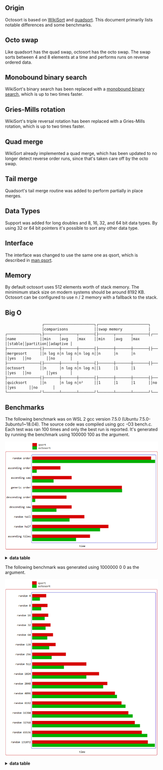 Origin
------
Octosort is based on [WikiSort](https://github.com/BonzaiThePenguin/WikiSort) and [quadsort](https://github.com/scandum/quadsort). This document primarily lists notable differences and some benchmarks.

Octo swap
---------
Like quadsort has the quad swap, octosort has the octo swap. The swap sorts between 4 and 8 elements at a time and performs runs on reverse ordered data.

Monobound binary search
-----------------------
WikiSort's binary search has been replaced with a [monobound binary search](https://github.com/scandum/binary_search), which is up to two times faster.

Gries-Mills rotation
--------------------
WikiSort's triple reversal rotation has been replaced with a Gries-Mills rotation, which is up to two times faster.

Quad merge
----------
WikiSort already implemented a quad merge, which has been updated to no longer detect reverse order runs, since that's taken care off by the octo swap.

Tail merge
----------
Quadsort's tail merge routine was added to perform partially in place merges.

Data Types
----------
Support was added for long doubles and 8, 16, 32, and 64 bit data types. By using 32 or 64 bit pointers it's possible to sort any other data type.

Interface
---------
The interface was changed to use the same one as qsort, which is described in [man qsort](https://man7.org/linux/man-pages/man3/qsort.3p.html).

Memory
------
By default octosort uses 512 elements worth of stack memory. The minimimum stack size on modern systems should be around 8192 KB. Octosort can be configured to use n / 2 memory with a fallback to the stack.

Big O
-----
```cobol
                 ┌───────────────────────┐┌───────────────────────┐
                 │comparisons            ││swap memory            │
┌───────────────┐├───────┬───────┬───────┤├───────┬───────┬───────┤┌──────┐┌─────────┐┌─────────┐
│name           ││min    │avg    │max    ││min    │avg    │max    ││stable││partition││adaptive │
├───────────────┤├───────┼───────┼───────┤├───────┼───────┼───────┤├──────┤├─────────┤├─────────┤
│mergesort      ││n log n│n log n│n log n││n      │n      │n      ││yes   ││no       ││no       │
├───────────────┤├───────┼───────┼───────┤├───────┼───────┼───────┤├──────┤├─────────┤├─────────┤
│octosort       ││n      │n log n│n log n││1      │1      │1      ││yes   ││no       ││yes      │
├───────────────┤├───────┼───────┼───────┤├───────┼───────┼───────┤├──────┤├─────────┤├─────────┤
│quicksort      ││n      │n log n│n²     ││1      │1      │1      ││no    ││yes      ││no       │
└───────────────┘└───────┴───────┴───────┘└───────┴───────┴───────┘└──────┘└─────────┘└─────────┘
```

Benchmarks
----------
The following benchmark was on WSL 2 gcc version 7.5.0 (Ubuntu 7.5.0-3ubuntu1~18.04).
The source code was compiled using gcc -O3 bench.c. Each test was ran 100 times
and only the best run is reported. It's generated by running the benchmark using
100000 100 as the argument.

![Graph](/images/graph1.png)

<details><summary><b>data table</b></summary>

|      Name |    Items | Type |     Best |  Average |  Compares | Samples |     Distribution |
| --------- | -------- | ---- | -------- | -------- | --------- | ------- | ---------------- |
|     qsort |   100000 |   32 | 0.008508 | 0.008779 |   1536367 |     100 |     random order |
|  octosort |   100000 |   32 | 0.008792 | 0.008889 |   1800800 |     100 |     random order |
|           |          |      |          |          |           |         |                  |
|     qsort |   100000 |   32 | 0.002024 | 0.002225 |    815024 |     100 |  ascending order |
|  octosort |   100000 |   32 | 0.000328 | 0.000345 |    116524 |     100 |  ascending order |
|           |          |      |          |          |           |         |                  |
|     qsort |   100000 |   32 | 0.002831 | 0.003088 |    915020 |     100 |    ascending saw |
|  octosort |   100000 |   32 | 0.001537 | 0.001565 |    370372 |     100 |    ascending saw |
|           |          |      |          |          |           |         |                  |
|     qsort |   100000 |   32 | 0.006426 | 0.006722 |   1531997 |     100 |    generic order |
|  octosort |   100000 |   32 | 0.006437 | 0.006515 |   1633855 |     100 |    generic order |
|           |          |      |          |          |           |         |                  |
|     qsort |   100000 |   32 | 0.002456 | 0.002657 |    853904 |     100 | descending order |
|  octosort |   100000 |   32 | 0.000221 | 0.000227 |     99999 |     100 | descending order |
|           |          |      |          |          |           |         |                  |
|     qsort |   100000 |   32 | 0.002832 | 0.003001 |   1063907 |     100 |   descending saw |
|  octosort |   100000 |   32 | 0.001738 | 0.001849 |    693171 |     100 |   descending saw |
|           |          |      |          |          |           |         |                  |
|     qsort |   100000 |   32 | 0.003744 | 0.003939 |   1012256 |     100 |      random tail |
|  octosort |   100000 |   32 | 0.002684 | 0.002740 |    630603 |     100 |      random tail |
|           |          |      |          |          |           |         |                  |
|     qsort |   100000 |   32 | 0.005464 | 0.005732 |   1200738 |     100 |      random half |
|  octosort |   100000 |   32 | 0.004859 | 0.004911 |   1022394 |     100 |      random half |
|           |          |      |          |          |           |         |                  |
|     qsort |   100000 |   32 | 0.004147 | 0.004685 |   1209200 |     100 |  ascending tiles |
|  octosort |   100000 |   32 | 0.003146 | 0.003437 |    790377 |     100 |  ascending tiles |

</details>


The following benchmark was generated using 1000000 0 0 as the argument.

![Graph](/images/graph2.png)

<details><summary><b>data table</b></summary>

|      Name |    Items | Type |     Best |  Average |  Compares | Samples |     Distribution |
| --------- | -------- | ---- | -------- | -------- | --------- | ------- | ---------------- |
|     qsort |        4 |   32 | 0.001369 | 0.001439 |         5 |     100 |         random 4 |
|  octosort |        4 |   32 | 0.000765 | 0.000776 |         6 |     100 |         random 4 |
|           |          |      |          |          |           |         |                  |
|     qsort |        8 |   32 | 0.001511 | 0.001555 |        17 |     100 |         random 8 |
|  octosort |        8 |   32 | 0.000893 | 0.000939 |        19 |     100 |         random 8 |
|           |          |      |          |          |           |         |                  |
|     qsort |       16 |   32 | 0.001587 | 0.001952 |        46 |     100 |        random 16 |
|  octosort |       16 |   32 | 0.001221 | 0.001281 |        55 |     100 |        random 16 |
|           |          |      |          |          |           |         |                  |
|     qsort |       32 |   32 | 0.001795 | 0.002612 |       121 |     100 |        random 32 |
|  octosort |       32 |   32 | 0.001319 | 0.001602 |       124 |     100 |        random 32 |
|           |          |      |          |          |           |         |                  |
|     qsort |       64 |   32 | 0.002037 | 0.003018 |       309 |     100 |        random 64 |
|  octosort |       64 |   32 | 0.001492 | 0.002195 |       319 |     100 |        random 64 |
|           |          |      |          |          |           |         |                  |
|     qsort |      128 |   32 | 0.002304 | 0.003754 |       745 |     100 |       random 128 |
|  octosort |      128 |   32 | 0.001674 | 0.003189 |       775 |     100 |       random 128 |
|           |          |      |          |          |           |         |                  |
|     qsort |      256 |   32 | 0.003293 | 0.005024 |      1738 |     100 |       random 256 |
|  octosort |      256 |   32 | 0.001909 | 0.003613 |      1806 |     100 |       random 256 |
|           |          |      |          |          |           |         |                  |
|     qsort |      512 |   32 | 0.005293 | 0.006220 |      3968 |     100 |       random 512 |
|  octosort |      512 |   32 | 0.003113 | 0.005086 |      4112 |     100 |       random 512 |
|           |          |      |          |          |           |         |                  |
|     qsort |     1024 |   32 | 0.006530 | 0.007128 |      8962 |     100 |      random 1024 |
|  octosort |     1024 |   32 | 0.005290 | 0.006494 |     10031 |     100 |      random 1024 |
|           |          |      |          |          |           |         |                  |
|     qsort |     2048 |   32 | 0.007341 | 0.007810 |     19962 |     100 |      random 2048 |
|  octosort |     2048 |   32 | 0.006943 | 0.007444 |     22885 |     100 |      random 2048 |
|           |          |      |          |          |           |         |                  |
|     qsort |     4096 |   32 | 0.008086 | 0.008499 |     43966 |     100 |      random 4096 |
|  octosort |     4096 |   32 | 0.008295 | 0.008441 |     51035 |     100 |      random 4096 |
|           |          |      |          |          |           |         |                  |
|     qsort |     8192 |   32 | 0.008740 | 0.009142 |     96149 |     100 |      random 8192 |
|  octosort |     8192 |   32 | 0.009122 | 0.009198 |    112238 |     100 |      random 8192 |
|           |          |      |          |          |           |         |                  |
|     qsort |    16384 |   32 | 0.009405 | 0.009830 |    208702 |     100 |     random 16384 |
|  octosort |    16384 |   32 | 0.009827 | 0.009949 |    244511 |     100 |     random 16384 |
|           |          |      |          |          |           |         |                  |
|     qsort |    32768 |   32 | 0.010039 | 0.010421 |    450105 |     100 |     random 32768 |
|  octosort |    32768 |   32 | 0.010525 | 0.010680 |    529041 |     100 |     random 32768 |
|           |          |      |          |          |           |         |                  |
|     qsort |    65536 |   32 | 0.010708 | 0.011123 |    965773 |     100 |     random 65536 |
|  octosort |    65536 |   32 | 0.011250 | 0.011431 |   1138363 |     100 |     random 65536 |
|           |          |      |          |          |           |         |                  |
|     qsort |   131072 |   32 | 0.011316 | 0.011698 |   2062601 |     100 |    random 131072 |
|  octosort |   131072 |   32 | 0.011982 | 0.012159 |   2437514 |     100 |    random 131072 |

</details>
